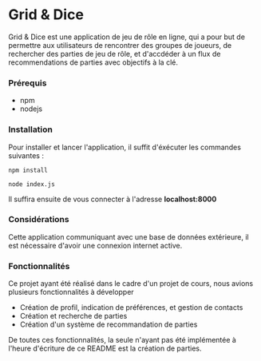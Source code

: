 # Grid & Dice

Grid & Dice est une application de jeu de rôle en ligne, qui a pour but de permettre aux utilisateurs de rencontrer des groupes de joueurs, de rechercher des parties de jeu de rôle, et d'accdéder à un flux de recommendations de parties avec objectifs à la clé.


### Prérequis

- npm
- nodejs


### Installation 

Pour installer et lancer l'application, il suffit d'éxécuter les commandes suivantes : 

`npm install`

`node index.js`

Il suffira ensuite de vous connecter à l'adresse **localhost:8000**


### Considérations
Cette application communiquant avec une base de données extérieure, il est nécessaire d'avoir une connexion internet active.

### Fonctionnalités 
Ce projet ayant été réalisé dans le cadre d'un projet de cours, nous avions plusieurs fonctionnalités à développer

- Création de profil, indication de préférences, et gestion de contacts
- Création et recherche de parties
- Création d'un système de recommandation de parties


De toutes ces fonctionnalités, la seule n'ayant pas été implémentée à l'heure d'écriture de ce README est la création de parties.
